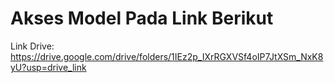 # Akses Model Pada Link Berikut
Link Drive: https://drive.google.com/drive/folders/1IEz2p_IXrRGXVSf4oIP7JtXSm_NxK8yU?usp=drive_link
